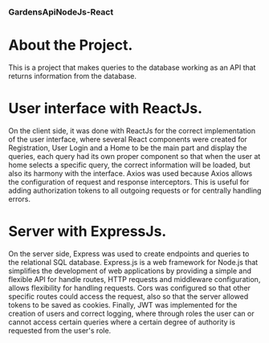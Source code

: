 ### GardensApiNodeJs-React

# About the Project.

This is a project that makes queries to the database working as an API that returns information from the database.

# User interface with ReactJs.

On the client side, it was done with ReactJs for the correct implementation of the user interface, where several React components were created for Registration, User Login and a Home to be the main part and display the queries, each query had its own proper component so that when the user at home selects a specific query, the correct information will be loaded, but also its harmony with the interface. Axios was used because Axios allows the configuration of request and response interceptors. This is useful for adding authorization tokens to all outgoing requests or for centrally handling errors.

# Server with ExpressJs.

On the server side, Express was used to create endpoints and queries to the relational SQL database. Express.js is a web framework for Node.js that simplifies the development of web applications by providing a simple and flexible API for handle routes, HTTP requests and middleware configuration, allows flexibility for handling requests.
Cors was configured so that other specific routes could access the request, also so that the server allowed tokens to be saved as cookies.
Finally, JWT was implemented for the creation of users and correct logging, where through roles the user can or cannot access certain queries where a certain degree of authority is requested from the user's role.
